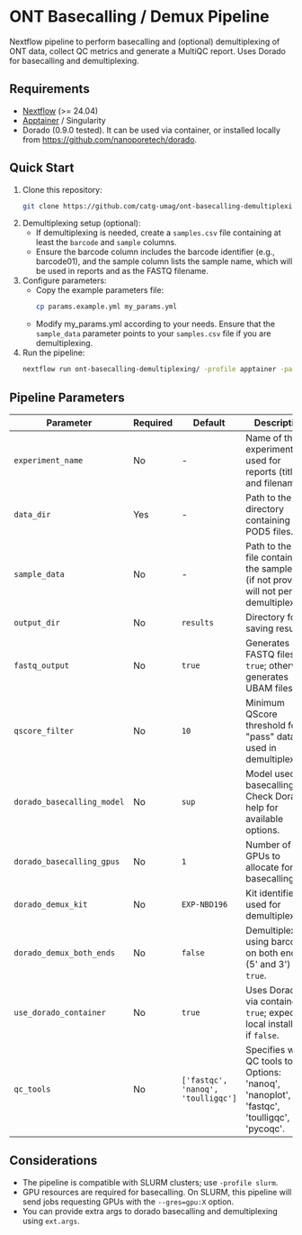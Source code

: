 # ONT Basecalling / Demux Pipeline

Nextflow pipeline to perform basecalling and (optional) demultiplexing of ONT data, collect QC metrics and generate a MultiQC report.
Uses Dorado for basecalling and demultiplexing.

## Requirements

- [Nextflow](https://www.nextflow.io/) (>= 24.04)
- [Apptainer](https://apptainer.org/) / Singularity
- Dorado (0.9.0 tested). It can be used via container, or installed locally from https://github.com/nanoporetech/dorado.

## Quick Start
1. Clone this repository:
	```bash
	git clone https://github.com/catg-umag/ont-basecalling-demultiplexing
	```
2. Demultiplexing setup (optional):
	- If demultiplexing is needed, create a `samples.csv` file containing at least the `barcode` and `sample` columns.
	- Ensure the barcode column includes the barcode identifier (e.g., barcode01), and the sample column lists the sample name, which will be used in reports and as the FASTQ filename.
3. Configure parameters:
	- Copy the example parameters file:
		```bash
		cp params.example.yml my_params.yml
		```
	- Modify my_params.yml according to your needs. Ensure that the `sample_data` parameter points to your `samples.csv` file if you are demultiplexing.
4. Run the pipeline:
	```bash
	nextflow run ont-basecalling-demultiplexing/ -profile apptainer -params-file my_params.yml
	```

## Pipeline Parameters

| Parameter                  | Required | Default                            | Description                                                                                         |
| -------------------------- | -------- | ---------------------------------- | --------------------------------------------------------------------------------------------------- |
| `experiment_name`          | No       | -                                  | Name of the experiment, used for reports (title and filename).                                      |
| `data_dir`                 | Yes      | -                                  | Path to the directory containing POD5 files.                                                        |
| `sample_data`              | No       | -                                  | Path to the CSV file containing the sample data (if not provided, will not perform demultiplexing). |
| `output_dir`               | No       | `results`                          | Directory for saving results.                                                                       |
| `fastq_output`             | No       | `true`                             | Generates FASTQ files if `true`; otherwise, generates UBAM files.                                   |
| `qscore_filter`            | No       | `10`                               | Minimum QScore threshold for "pass" data, used in demultiplexing.                                   |
| `dorado_basecalling_model` | No       | `sup`                              | Model used for basecalling. Check Dorado help for available options.                                |
| `dorado_basecalling_gpus`  | No       | `1`                                | Number of GPUs to allocate for basecalling.                                                         |
| `dorado_demux_kit`         | No       | `EXP-NBD196`                       | Kit identifier used for demultiplexing.                                                             |
| `dorado_demux_both_ends`   | No       | `false`                            | Demultiplexes using barcodes on both ends (5' and 3') if `true`.                                    |
| `use_dorado_container`     | No       | `true`                             | Uses Dorado via container if `true`; expects a local installation if `false`.                       |
| `qc_tools`                 | No       | `['fastqc', 'nanoq', 'toulligqc']` | Specifies which QC tools to run. Options: 'nanoq', 'nanoplot', 'fastqc', 'toulligqc', 'pycoqc'.     |

## Considerations

- The pipeline is compatible with SLURM clusters; use `-profile slurm`.
- GPU resources are required for basecalling. On SLURM, this pipeline will send jobs requesting GPUs with the `--gres=gpu:X` option.
- You can provide extra args to dorado basecalling and demultiplexing using `ext.args`.
